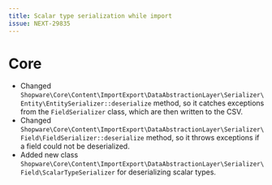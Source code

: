 ```yaml
---
title: Scalar type serialization while import
issue: NEXT-29835
---
```

# Core
* Changed `Shopware\Core\Content\ImportExport\DataAbstractionLayer\Serializer\Entity\EntitySerializer::deserialize` method, so it catches exceptions from the `FieldSerializer` class, which are then written to the CSV.
* Changed `Shopware\Core\Content\ImportExport\DataAbstractionLayer\Serializer\Field\FieldSerializer::deserialize` method, so it throws exceptions if a field could not be deserialized.
* Added new class `Shopware\Core\Content\ImportExport\DataAbstractionLayer\Serializer\Field\ScalarTypeSerializer` for deserializing scalar types.
